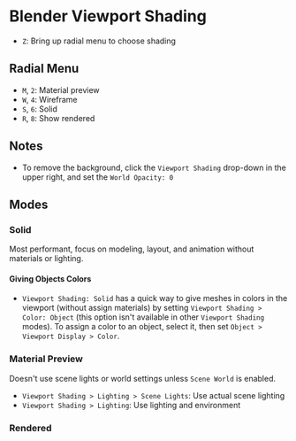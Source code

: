 # Blender Viewport Shading

- `Z`: Bring up radial menu to choose shading

## Radial Menu

- `M`, `2`: Material preview
- `W`, `4`: Wireframe
- `S`, `6`: Solid
- `R`, `8`: Show rendered

## Notes

- To remove the background, click the `Viewport Shading` drop-down in the upper right, and set the `World Opacity: 0`

## Modes

### Solid

Most performant, focus on modeling, layout, and animation without materials or lighting.

#### Giving Objects Colors

- `Viewport Shading: Solid` has a quick way to give meshes in colors in the viewport (without assign materials) by setting `Viewport Shading > Color: Object` (this option isn't available in other `Viewport Shading` modes). To assign a color to an object, select it, then set `Object > Viewport Display > Color`.

### Material Preview

Doesn't use scene lights or world settings unless `Scene World` is enabled.

- `Viewport Shading > Lighting > Scene Lights`: Use actual scene lighting
- `Viewport Shading > Lighting`: Use lighting and environment

### Rendered
